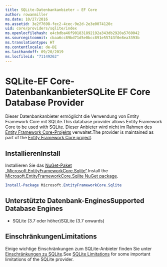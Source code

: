 ```yaml
---
title: SQLite-Datenbankanbieter – EF Core
author: rowanmiller
ms.date: 10/27/2016
ms.assetid: 3e2f7698-fec2-4cec-9e2d-2e3e0074120c
uid: core/providers/sqlite/index
ms.openlocfilehash: e4cbdba46f901831892192a343db2920a5760042
ms.sourcegitcommit: cbaa6cc89bd71d5e0bcc891e55743f0e8ea3393b
ms.translationtype: HT
ms.contentlocale: de-DE
ms.lasthandoff: 09/20/2019
ms.locfileid: "71149262"
---
```

# <a name="sqlite-ef-core-database-provider"></a><span data-ttu-id="a9652-102">SQLite-EF Core-Datenbankanbieter</span><span class="sxs-lookup"><span data-stu-id="a9652-102">SQLite EF Core Database Provider</span></span>

<span data-ttu-id="a9652-103">Dieser Datenbankanbieter ermöglicht die Verwendung von Entity Framework Core mit SQLite.</span><span class="sxs-lookup"><span data-stu-id="a9652-103">This database provider allows Entity Framework Core to be used with SQLite.</span></span> <span data-ttu-id="a9652-104">Dieser Anbieter wird nicht im Rahmen des [Entity Framework Core-Projekts](https://github.com/aspnet/EntityFrameworkCore) verwaltet.</span><span class="sxs-lookup"><span data-stu-id="a9652-104">The provider is maintained as part of the [Entity Framework Core project](https://github.com/aspnet/EntityFrameworkCore).</span></span>

## <a name="install"></a><span data-ttu-id="a9652-105">Installieren</span><span class="sxs-lookup"><span data-stu-id="a9652-105">Install</span></span>

<span data-ttu-id="a9652-106">Installieren Sie das [NuGet-Paket „Microsoft.EntityFrameworkCore.Sqlite“](https://www.nuget.org/packages/Microsoft.EntityFrameworkCore.Sqlite/).</span><span class="sxs-lookup"><span data-stu-id="a9652-106">Install the [Microsoft.EntityFrameworkCore.Sqlite NuGet package](https://www.nuget.org/packages/Microsoft.EntityFrameworkCore.Sqlite/).</span></span>

``` powershell
Install-Package Microsoft.EntityFrameworkCore.Sqlite
```

## <a name="supported-database-engines"></a><span data-ttu-id="a9652-107">Unterstützte Datenbank-Engines</span><span class="sxs-lookup"><span data-stu-id="a9652-107">Supported Database Engines</span></span>

* <span data-ttu-id="a9652-108">SQLite (3.7 oder höher)</span><span class="sxs-lookup"><span data-stu-id="a9652-108">SQLite (3.7 onwards)</span></span>

## <a name="limitations"></a><span data-ttu-id="a9652-109">Einschränkungen</span><span class="sxs-lookup"><span data-stu-id="a9652-109">Limitations</span></span>

<span data-ttu-id="a9652-110">Einige wichtige Einschränkungen zum SQLite-Anbieter finden Sie unter [Einschränkungen zu SQLite](limitations.md).</span><span class="sxs-lookup"><span data-stu-id="a9652-110">See [SQLite Limitations](limitations.md) for some important limitations of the SQLite provider.</span></span>
